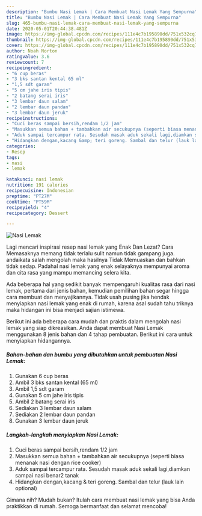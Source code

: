 ```yaml
---
description: "Bumbu Nasi Lemak | Cara Membuat Nasi Lemak Yang Sempurna"
title: "Bumbu Nasi Lemak | Cara Membuat Nasi Lemak Yang Sempurna"
slug: 465-bumbu-nasi-lemak-cara-membuat-nasi-lemak-yang-sempurna
date: 2020-05-01T20:44:38.481Z
image: https://img-global.cpcdn.com/recipes/111e4c7b195890dd/751x532cq70/nasi-lemak-foto-resep-utama.jpg
thumbnail: https://img-global.cpcdn.com/recipes/111e4c7b195890dd/751x532cq70/nasi-lemak-foto-resep-utama.jpg
cover: https://img-global.cpcdn.com/recipes/111e4c7b195890dd/751x532cq70/nasi-lemak-foto-resep-utama.jpg
author: Noah Norton
ratingvalue: 3.6
reviewcount: 7
recipeingredient:
- "6 cup beras"
- "3 bks santan kental 65 ml"
- "1,5 sdt garam"
- "5 cm jahe iris tipis"
- "2 batang serai iris"
- "3 lembar daun salam"
- "2 lembar daun pandan"
- "3 lembar daun jeruk"
recipeinstructions:
- "Cuci beras sampai bersih,rendam 1/2 jam"
- "Masukkan semua bahan + tambahkan air secukupnya (seperti biasa menanak nasi dengan rice cooker)"
- "Aduk sampai tercampur rata. Sesudah masak aduk sekali lagi,diamkan sampai nasi benar2 tanak"
- "Hidangkan dengan,kacang &amp; teri goreng. Sambal dan telur (lauk lain optional)"
categories:
- Resep
tags:
- nasi
- lemak

katakunci: nasi lemak 
nutrition: 191 calories
recipecuisine: Indonesian
preptime: "PT27M"
cooktime: "PT59M"
recipeyield: "4"
recipecategory: Dessert

---
```



![Nasi Lemak](https://img-global.cpcdn.com/recipes/111e4c7b195890dd/751x532cq70/nasi-lemak-foto-resep-utama.jpg)

Lagi mencari inspirasi resep nasi lemak yang Enak Dan Lezat? Cara Memasaknya memang tidak terlalu sulit namun tidak gampang juga. andaikata salah mengolah maka hasilnya Tidak Memuaskan dan bahkan tidak sedap. Padahal nasi lemak yang enak selayaknya mempunyai aroma dan cita rasa yang mampu memancing selera kita.



Ada beberapa hal yang sedikit banyak mempengaruhi kualitas rasa dari nasi lemak, pertama dari jenis bahan, kemudian pemilihan bahan segar hingga cara membuat dan menyajikannya. Tidak usah pusing jika hendak menyiapkan nasi lemak yang enak di rumah, karena asal sudah tahu triknya maka hidangan ini bisa menjadi sajian istimewa.


Berikut ini ada beberapa cara mudah dan praktis dalam mengolah nasi lemak yang siap dikreasikan. Anda dapat membuat Nasi Lemak menggunakan 8 jenis bahan dan 4 tahap pembuatan. Berikut ini cara untuk menyiapkan hidangannya.

<!--inarticleads1-->

##### Bahan-bahan dan bumbu yang dibutuhkan untuk pembuatan Nasi Lemak:

1. Gunakan 6 cup beras
1. Ambil 3 bks santan kental (65 ml)
1. Ambil 1,5 sdt garam
1. Gunakan 5 cm jahe iris tipis
1. Ambil 2 batang serai iris
1. Sediakan 3 lembar daun salam
1. Sediakan 2 lembar daun pandan
1. Gunakan 3 lembar daun jeruk




<!--inarticleads2-->

##### Langkah-langkah menyiapkan Nasi Lemak:

1. Cuci beras sampai bersih,rendam 1/2 jam
1. Masukkan semua bahan + tambahkan air secukupnya (seperti biasa menanak nasi dengan rice cooker)
1. Aduk sampai tercampur rata. Sesudah masak aduk sekali lagi,diamkan sampai nasi benar2 tanak
1. Hidangkan dengan,kacang &amp; teri goreng. Sambal dan telur (lauk lain optional)




Gimana nih? Mudah bukan? Itulah cara membuat nasi lemak yang bisa Anda praktikkan di rumah. Semoga bermanfaat dan selamat mencoba!
